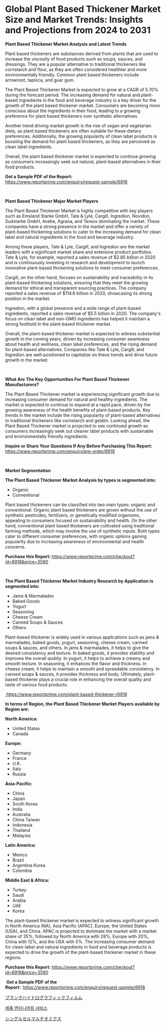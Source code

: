 <p><h1>Global Plant Based Thickener Market Size and Market Trends: Insights and Projections from 2024 to 2031</h1></p><p><strong>Plant Based Thickener Market Analysis and Latest Trends</strong></p>
<p><p>Plant based thickeners are substances derived from plants that are used to increase the viscosity of food products such as soups, sauces, and dressings. They are a popular alternative to traditional thickeners like cornstarch and flour, as they are often considered healthier and more environmentally friendly. Common plant based thickeners include arrowroot, tapioca, and guar gum.</p><p>The Plant Based Thickener Market is expected to grow at a CAGR of 5.70% during the forecast period. The increasing demand for natural and plant-based ingredients in the food and beverage industry is a key driver for the growth of the plant based thickener market. Consumers are becoming more conscious about the ingredients in their food, leading to a growing preference for plant based thickeners over synthetic alternatives.</p><p>Another trend driving market growth is the rise of vegan and vegetarian diets, as plant based thickeners are often suitable for these dietary preferences. Additionally, the growing popularity of clean label products is boosting the demand for plant based thickeners, as they are perceived as clean label ingredients.</p><p>Overall, the plant based thickener market is expected to continue growing as consumers increasingly seek out natural, plant-based alternatives in their food products.</p></p>
<p><strong>Get a Sample PDF of the Report:&nbsp;</strong> <a href="https://www.reportprime.com/enquiry/request-sample/6918">https://www.reportprime.com/enquiry/request-sample/6918</a></p>
<p>&nbsp;</p>
<p><strong>Plant Based Thickener Major Market Players</strong></p>
<p><p>The Plant Based Thickener Market is highly competitive with key players such as Emsland Starke GmbH, Tate & Lyle, Cargill, Ingredion, Novidon, Sudstarke GmbH, Avebe, Agrana, and Tereos dominating the market. These companies have a strong presence in the market and offer a variety of plant-based thickening solutions to cater to the increasing demand for clean label and natural ingredients in the food and beverage industry.</p><p>Among these players, Tate & Lyle, Cargill, and Ingredion are the market leaders with a significant market share and extensive product portfolios. Tate & Lyle, for example, reported a sales revenue of $2.85 billion in 2020 and is continuously investing in research and development to launch innovative plant-based thickening solutions to meet consumer preferences.</p><p>Cargill, on the other hand, focuses on sustainability and traceability in its plant-based thickening solutions, ensuring that they meet the growing demand for ethical and transparent sourcing practices. The company reported a sales revenue of $114.6 billion in 2020, showcasing its strong position in the market.</p><p>Ingredion, with a global presence and a wide range of plant-based ingredients, reported a sales revenue of $5.5 billion in 2020. The company's focus on clean label and non-GMO ingredients has helped it maintain a strong foothold in the plant-based thickener market.</p><p>Overall, the plant-based thickener market is expected to witness substantial growth in the coming years, driven by increasing consumer awareness about health and wellness, clean label preferences, and the rising demand for plant-based alternatives. Companies like Tate & Lyle, Cargill, and Ingredion are well-positioned to capitalize on these trends and drive future growth in the market.</p></p>
<p>&nbsp;</p>
<p><strong>What Are The Key Opportunities For Plant Based Thickener Manufacturers?</strong></p>
<p><p>The Plant Based Thickener market is experiencing significant growth due to increasing consumer demand for natural and healthy ingredients. The market is expected to continue to expand at a rapid pace, driven by the growing awareness of the health benefits of plant-based products. Key trends in the market include the rising popularity of plant-based alternatives to traditional thickeners like cornstarch and gelatin. Looking ahead, the Plant Based Thickener market is projected to see continued growth as consumers increasingly seek out cleaner label products with sustainable and environmentally friendly ingredients.</p></p>
<p><strong>Inquire or Share Your Questions If Any Before Purchasing This Report:</strong> <a href="https://www.reportprime.com/enquiry/pre-order/6918">https://www.reportprime.com/enquiry/pre-order/6918</a></p>
<p>&nbsp;</p>
<p><strong>Market Segmentation</strong></p>
<p><strong>The Plant Based Thickener Market Analysis by types is segmented into:</strong></p>
<p><ul><li>Organic</li><li>Conventional</li></ul></p>
<p><p>Plant based thickeners can be classified into two main types: organic and conventional. Organic plant based thickeners are grown without the use of synthetic pesticides, fertilizers, or genetically modified organisms, appealing to consumers focused on sustainability and health. On the other hand, conventional plant based thickeners are cultivated using traditional farming methods, which may involve the use of synthetic inputs. Both types cater to different consumer preferences, with organic options gaining popularity due to increasing awareness of environmental and health concerns.</p></p>
<p><strong>Purchase this Report:&nbsp;</strong><a href="https://www.reportprime.com/checkout?id=6918&price=3590">https://www.reportprime.com/checkout?id=6918&price=3590</a></p>
<p>&nbsp;</p>
<p><strong>The Plant Based Thickener Market Industry Research by Application is segmented into:</strong></p>
<p><ul><li>Jams & Marmalades</li><li>Baked Goods</li><li>Yogurt</li><li>Seasoning</li><li>Cheese Cream</li><li>Canned Soups & Sauces</li><li>Others</li></ul></p>
<p><p>Plant-based thickener is widely used in various applications such as jams & marmalades, baked goods, yogurt, seasoning, cheese cream, canned soups & sauces, and others. In jams & marmalades, it helps to give the desired consistency and texture. In baked goods, it provides stability and improves the overall quality. In yogurt, it helps to achieve a creamy and smooth texture. In seasoning, it enhances the flavor and thickness. In cheese cream, it helps to maintain a smooth and spreadable consistency. In canned soups & sauces, it provides thickness and body. Ultimately, plant-based thickener plays a crucial role in enhancing the overall quality and taste of various food products.</p></p>
<p><a href="https://www.reportprime.com/plant-based-thickener-r6918">&nbsp;https://www.reportprime.com/plant-based-thickener-r6918</a></p>
<p><strong>In terms of Region, the Plant Based Thickener Market Players available by Region are:</strong></p>
<p>
    <p> <strong> North America: </strong>
        <ul>
            <li>United States</li>
            <li>Canada</li>
        </ul>
        </p> 
    <p> <strong> Europe: </strong>
        <ul>
            <li>Germany</li>
            <li>France</li>
            <li>U.K.</li>
            <li>Italy</li>
            <li>Russia</li>
        </ul>
        </p> 
    <p> <strong> Asia-Pacific: </strong>
        <ul>
            <li>China</li>
            <li>Japan</li>
            <li>South Korea</li>
            <li>India</li>
            <li>Australia</li>
            <li>China Taiwan</li>
            <li>Indonesia</li>
            <li>Thailand</li>
            <li>Malaysia</li>
        </ul>
        </p> 
    <p> <strong> Latin America: </strong>
        <ul>
            <li>Mexico</li>
            <li>Brazil</li>
            <li>Argentina Korea</li>
            <li>Colombia</li>
        </ul>
        </p> 
    <p> <strong> Middle East & Africa: </strong>
        <ul>
            <li>Turkey</li>
            <li>Saudi</li>
            <li>Arabia</li>
            <li>UAE</li>
            <li>Korea</li>
        </ul>
    </p>
    </p>
<p><p>The plant-based thickener market is expected to witness significant growth in North America (NA), Asia Pacific (APAC), Europe, the United States (USA), and China. APAC is projected to dominate the market with a market share of 35%, followed by North America with 28%, Europe with 20%, China with 12%, and the USA with 5%. The increasing consumer demand for clean-label and natural ingredients in food and beverage products is expected to drive the growth of the plant-based thickener market in these regions.</p></p>
<p><strong>Purchase this Report: </strong><a href="https://www.reportprime.com/checkout?id=6918&price=3590">https://www.reportprime.com/checkout?id=6918&price=3590</a></p>
<p>&nbsp;<strong>Get a Sample PDF of the Report:&nbsp;&nbsp;</strong><a href="https://www.reportprime.com/enquiry/request-sample/6918">https://www.reportprime.com/enquiry/request-sample/6918</a></p>
<p><strong></strong></p>
<p><p><a href="https://medium.com/@jarredmertz53/%E7%A9%BA%E7%99%BD%E3%83%8F%E3%82%A4%E3%83%89%E3%83%AD%E3%82%B0%E3%83%A9%E3%83%95%E3%82%A3%E3%83%83%E3%82%AF%E3%83%95%E3%82%A3%E3%83%AB%E3%83%A0%E3%81%AE%E5%B8%82%E5%A0%B4%E8%AA%BF%E6%9F%BB%E3%83%AC%E3%83%9D%E3%83%BC%E3%83%88-%E3%81%9D%E3%81%AE%E6%AD%B4%E5%8F%B2%E3%81%A8%E4%BA%88%E6%B8%AC2024%E5%B9%B4%E3%81%8B%E3%82%892031%E5%B9%B4%E3%81%BE%E3%81%A7-178eb16c3c64">ブランクハイドログラフィックフィルム</a></p><p><a href="https://medium.com/@dellkoepp03/%EC%A0%9C%ED%92%88-%EC%97%94%EC%A7%80%EB%8B%88%EC%96%B4%EB%A7%81-%EC%84%9C%EB%B9%84%EC%8A%A4-%EC%8B%9C%EC%9E%A5-%ED%86%B5%EC%B0%B0-%EC%8B%9C%EC%9E%A5-%EB%8F%99%ED%96%A5-%EC%84%B1%EC%9E%A5-2024%EB%85%84%EB%B6%80%ED%84%B0-2031%EB%85%84%EA%B9%8C%EC%A7%80-%EC%98%88%EC%B8%A1-72e3b4947d11">제품 엔지니어링 서비스</a></p><p><a href="https://medium.com/@nicolaseller56452023/%E5%8D%98%E4%B8%80%E7%B4%B0%E8%83%9E%E3%83%9E%E3%83%AB%E3%83%81%E3%82%AA%E3%83%9F%E3%82%AF%E3%82%B9%E5%B8%82%E5%A0%B4-2031%E5%B9%B4%E3%81%BE%E3%81%A7%E3%81%AE%E3%83%88%E3%83%AC%E3%83%B3%E3%83%89-%E4%BA%88%E6%B8%AC-%E7%AB%B6%E4%BA%89%E5%88%86%E6%9E%90-7eb16f30267a">シングルセルマルチオミクス</a></p></p>